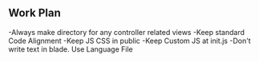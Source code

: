 ## Work Plan

-Always make directory for any controller related views
-Keep standard Code Alignment
-Keep JS CSS in public
-Keep Custom JS at init.js
-Don't write text in blade. Use Language File

